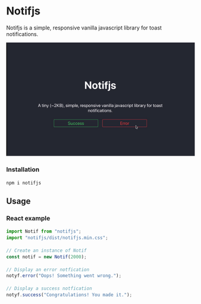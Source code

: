 # Notifjs

Notifjs is a simple, responsive vanilla javascript library for toast notifications.

![demo gif](https://raw.githubusercontent.com/azhrzafar/notifjs/master/demo/demo.gif)

### Installation

```
npm i notifjs
```

## Usage

### React example

```js
import Notif from "notifjs";
import "notifjs/dist/notifjs.min.css";

// Create an instance of Notif
const notif = new Notif(2000);

// Display an error notfication
notyf.error("Oops! Something went wrong.");

// Display a success notfication
notyf.success("Congratulations! You made it.");
```
